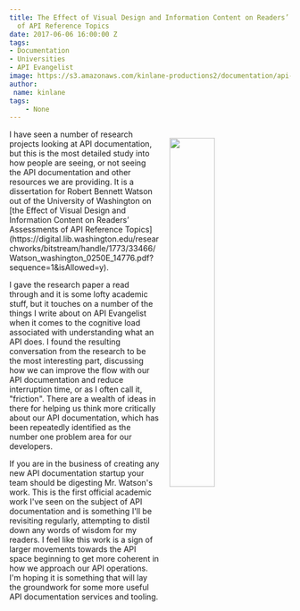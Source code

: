 ```yaml
---
title: The Effect of Visual Design and Information Content on Readers’ Assessments
  of API Reference Topics
date: 2017-06-06 16:00:00 Z
tags:
- Documentation
- Universities
- API Evangelist
image: https://s3.amazonaws.com/kinlane-productions2/documentation/api-documentation-research-visualization.png
author:
 name: kinlane
tags:
    - None
---
```

<p><a href="https://digital.lib.washington.edu/researchworks/bitstream/handle/1773/33466/Watson_washington_0250E_14776.pdf?sequence=1&isAllowed=y"><img src="https://s3.amazonaws.com/kinlane-productions2/documentation/api-documentation-research-visualization.png" align="right" width="40%" style="padding: 15px;" /></a></p>I have seen a number of research projects looking at API documentation, but this is the most detailed study into how people are seeing, or not seeing the API documentation and other resources we are providing. It is a dissertation for Robert Bennett Watson out of the University of Washington on [the Effect of Visual Design and Information Content on Readers’ Assessments of API Reference Topics](https://digital.lib.washington.edu/researchworks/bitstream/handle/1773/33466/Watson_washington_0250E_14776.pdf?sequence=1&isAllowed=y).

I gave the research paper a read through and it is some lofty academic stuff, but it touches on a number of the things I write about on API Evangelist when it comes to the cognitive load associated with understanding what an API does. I found the resulting conversation from the research to be the most interesting part, discussing how we can improve the flow with our API documentation and reduce interruption time, or as I often call it, "friction". There are a wealth of ideas in there for helping us think more critically about our API documentation, which has been repeatedly identified as the number one problem area for our developers.

If you are in the business of creating any new API documentation startup your team should be digesting Mr. Watson's work. This is the first official academic work I've seen on the subject of API documentation and is something I'll be revisiting regularly, attempting to distil down any words of wisdom for my readers. I feel like this work is a sign of larger movements towards the API space beginning to get more coherent in how we approach our API operations. I'm hoping it is something that will lay the groundwork for some more useful API documentation services and tooling.